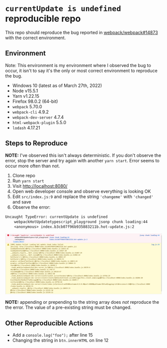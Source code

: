 # `currentUpdate is undefined` reproducible repo

This repo should reproduce the bug reported in [webpack/webpack#14873](https://github.com/webpack/webpack/discussions/14873) with the correct environment.

## Environment

Note: This environment is my environment where I observed the bug to occur, it isn't to say it's the only or most correct environment to reproduce the bug.

* Windows 10 (latest as of March 27th, 2022)
* Node v15.5.1
* Yarn v1.22.15
* Firefox 98.0.2 (64-bit)
* `webpack` 5.70.0
* `webpack-cli` 4.9.2
* `webpack-dev-server` 4.7.4
* `html-webpack-plugin` 5.5.0
* `lodash` 4.17.21

## Steps to Reproduce

**NOTE:** I've observed this isn't always deterministic. If you don't observe the error, stop the server and try again with another `yarn start`. Error seems to occur more often than not.

1. Clone repo
2. Run `yarn start`
3. Visit <http://localhost:8080/>
4. Open web developer console and observe everything is looking OK
5. Edit `src/index.js:9` and replace the string `'changeme'` with `'changed'` and save
6. Observe the error:

```
Uncaught TypeError: currentUpdate is undefined
    webpackHotUpdatetypescript_playground jsonp chunk loading:44
    <anonymous> index.b3cb07f96b935883211b.hot-update.js:2
```

![Screenshot of the error](./error-screenshot.PNG)

**NOTE:** appending or prepending to the string array does *not* reproduce the the error. The value of a pre-existing string must be changed.

## Other Reproducible Actions

* Add a `console.log("foo");` after line 15
* Changing the string in `btn.innerHTML` on line 12
